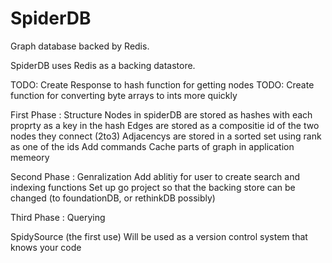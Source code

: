 SpiderDB
========

Graph database backed by Redis.

SpiderDB uses Redis as a backing datastore.

TODO: Create Response to hash function for getting nodes
TODO: Create function for converting byte arrays to ints more quickly

First Phase : Structure
Nodes in spiderDB are stored as hashes with each proprty as a key in the hash
Edges are stored as a compositie id of the two nodes they connect (2to3)
Adjacencys are stored in a sorted set using rank as one of the ids
Add commands Cache parts of graph in application memeory

Second Phase : Genralization
Add ablitiy for user to create search and indexing functions
Set up go project so that the backing store can be changed (to foundationDB, or rethinkDB possibly)

Third Phase : Querying





SpidySource (the first use)
Will be used as a version control system that knows your code
